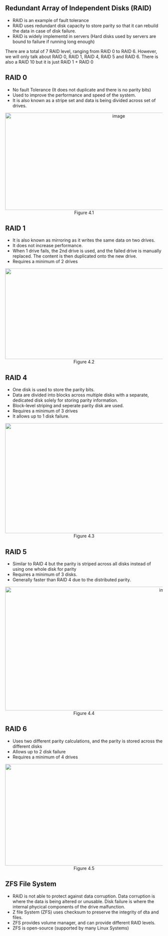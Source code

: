## Redundant Array of Independent Disks (RAID)
- RAID is an example of fault tolerance
- RAID uses redundant disk capacity to store parity so that it can rebuild the data in case of disk failure.
- RAID is widely implementd in servers (Hard disks used by servers are bound to failure if running long enough)

There are a total of 7 RAID level, ranging from RAID 0 to RAID 6. However, we will only talk about RAID 0, RAID 1, RAID 4, RAID 5 and RAID 6. There is also a RAID 10 but it is just RAID 1 + RAID 0

## RAID 0
- No fault Tolerance (It does not duplicate and there is no parity bits)
- Used to improve the performance and speed of the system.
- It is also known as a stripe set and data is being divided across set of drives.
<p align="center">
<img width="710" height="311" alt="image" src="https://github.com/user-attachments/assets/d269bbe3-a50b-47c7-bdf8-f527ebdbb0ca" /><br>
  Figure 4.1
</p>

## RAID 1
- It is also known as mirroring as it writes the same data on two drives.
- It does not increase performance.
- When 1 drive fails, the 2nd drive is used, and the failed drive is manually replaced. The content is then duplicated onto the new drive.
- Requires a minimum of 2 drives
<p align="center">
<img width="1201" height="290" alt="image" src="https://github.com/user-attachments/assets/3fb1bd50-5f6c-4d81-87ec-e5011eaee493" />
  Figure 4.2
</p>

## RAID 4 
- One disk is used to store the parity bits.
- Data are divided into blocks across multiple disks with a separate, dedicated disk solely for storing parity information.
- Block-level striping and seperate parity disk are used.
- Requires a minimum of 3 drives
- It allows up to 1 disk failure.
<p align="center">
<img width="1201" height="352" alt="image" src="https://github.com/user-attachments/assets/239dea2f-fa79-469d-8a2a-5180646e95c4" />
  Figure 4.3
</p>

## RAID 5
- Similar to RAID 4 but the parity is striped across all disks instead of using one whole disk for parity
- Requires a minimum of 3 disks.
- Generally faster than RAID 4 due to the distributed parity.
<p align="center">
<img width="1010" height="396" alt="image" src="https://github.com/user-attachments/assets/95a5db9d-a0ed-47e2-a4cd-b55ad83f853f" />
Figure 4.4
</p>

## RAID 6
- Uses two different parity calculations, and the parity is stored across the different disks
- Allows up to 2 disk failure
- Requires a minimum of 4 drives
<p align="center">
<img width="1160" height="325" alt="image" src="https://github.com/user-attachments/assets/4d498fa3-a84a-43ba-8c33-d4b7f6c632a8" />
Figure 4.5
</p>

## ZFS File System
- RAID is not able to protect against data corruption. Data corruption is where the data is being altered or unusable. Disk failure is where the internal phycical components of the drive malfunction.
- Z file System (ZFS) uses checksum to preserve the integrity of dta and files.
- ZFS provides volume manager, and can provide different RAID levels.
- ZFS is open-source (supported by many Linux Systems)





